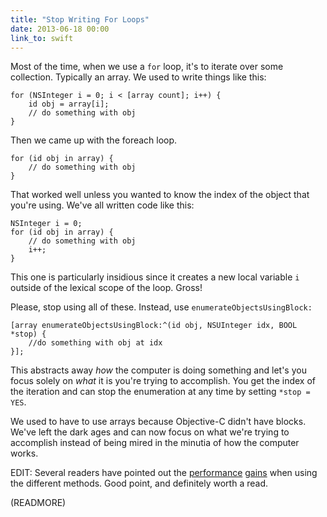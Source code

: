 ```yaml
---
title: "Stop Writing For Loops"
date: 2013-06-18 00:00
link_to: swift
---
```


Most of the time, when we use a `for` loop, it's to iterate over some collection. Typically an array. We used to write things like this:

```
for (NSInteger i = 0; i < [array count]; i++) {
    id obj = array[i];
    // do something with obj
}
```

Then we came up with the foreach loop.

```
for (id obj in array) {
    // do something with obj
}
```

That worked well unless you wanted to know the index of the object that you're using. We've all written code like this:

```
NSInteger i = 0;
for (id obj in array) {
    // do something with obj
    i++;
}
```

This one is particularly insidious since it creates a new local variable `i` outside of the lexical scope of the loop. Gross!

Please, stop using all of these. Instead, use `enumerateObjectsUsingBlock:`

```
[array enumerateObjectsUsingBlock:^(id obj, NSUInteger idx, BOOL *stop) {
    //do something with obj at idx
}];
```

This abstracts away _how_ the computer is doing something and let's you focus solely on _what_ it is you're trying to accomplish. You get the index of the iteration and can stop the enumeration at any time by setting `*stop = YES`.

We used to have to use arrays because Objective-C didn't have blocks. We've left the dark ages and can now focus on what we're trying to accomplish instead of being mired in the minutia of how the computer works.

EDIT: Several readers have pointed out the [performance](http://darkdust.net/writings/objective-c/nsarray-enumeration-performance) [gains](http://stackoverflow.com/questions/4486622/when-to-use-enumerateobjectsusingblock-vs-for) when using the different methods. Good point, and definitely worth a read.

(READMORE)
